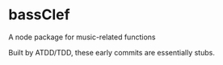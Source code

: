 # bassClef
A node package for music-related functions

Built by ATDD/TDD, these early commits are essentially stubs.
